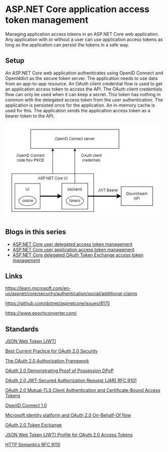 # ASP.NET Core application access token management

Managing application access tokens in an ASP.NET Core web application. Any application with or without a user can use application access tokens as long as the application can persist the tokens in a safe way.

## Setup 

An ASP.NET Core web application authenticates using OpenID Connect and OpenIddict as the secure token server. The application needs to use data from an app-to-app resource. An OAuth client credential flow is used to get an application access token to access the API. The OAuth client credentials flow can only be used when it can keep a secret. This token has nothing in common with the delegated access token from the user authentication. The application is persisted once for the application. An in-memory cache is used for this. The application sends the application access token as a bearer token to the API.

![ASP.NET Core application access token management](https://github.com/damienbod/token-mgmt-ui-application/blob/main/images/context.png)

## Blogs in this series

- [ASP.NET Core user delegated access token management](https://damienbod.com/2025/01/15/asp-net-core-user-delegated-access-token-management/)
- [ASP.NET Core user application access token management](https://damienbod.com/2025/01/20/asp-net-core-user-application-access-token-management/)
- [ASP.NET Core delegated OAuth Token Exchange access token management](https://damienbod.com/2025/02/10/asp-net-core-delegated-oauth-token-exchange-access-token-management/)

## Links

https://learn.microsoft.com/en-us/aspnet/core/security/authentication/social/additional-claims

https://github.com/dotnet/aspnetcore/issues/8175

https://www.epochconverter.com/

## Standards

[JSON Web Token (JWT)](https://datatracker.ietf.org/doc/html/rfc7519)

[Best Current Practice for OAuth 2.0 Security](https://datatracker.ietf.org/doc/rfc9700/)

[The OAuth 2.0 Authorization Framework](https://datatracker.ietf.org/doc/html/rfc6749)

[OAuth 2.0 Demonstrating Proof of Possession DPoP](https://datatracker.ietf.org/doc/html/rfc9449)

[OAuth 2.0 JWT-Secured Authorization Request (JAR) RFC 9101](https://datatracker.ietf.org/doc/rfc9101/)

[OAuth 2.0 Mutual-TLS Client Authentication and Certificate-Bound Access Tokens](https://datatracker.ietf.org/doc/html/rfc8705)

[OpenID Connect 1.0](https://openid.net/specs/openid-connect-core-1_0-final.html)

[Microsoft identity platform and OAuth 2.0 On-Behalf-Of flow](/azure/active-directory/develop/v2-oauth2-on-behalf-of-flow)

[OAuth 2.0 Token Exchange](https://datatracker.ietf.org/doc/html/rfc8693)

[JSON Web Token (JWT) Profile for OAuth 2.0 Access Tokens](https://datatracker.ietf.org/doc/html/rfc9068)

[HTTP Semantics RFC 9110](https://datatracker.ietf.org/doc/html/rfc9110#section-15.5.2)
